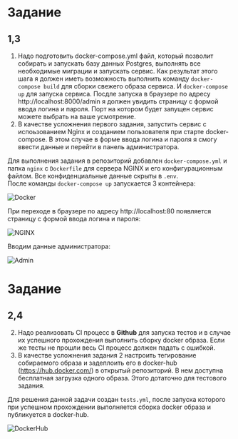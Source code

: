 # Задание
## 1,3
1. Надо подготовить docker-compose.yml файл, который позволит собирать и запускать базу данных Postgres, выполнять все необходимые миграции и запускать сервис. Как результат этого шага  я должен иметь возможность выполнить команду `docker-compose build` для сборки свежего образа сервиса. И `docker-compose up` для запуска сервиса. Посдле запуска в браузере по адресу http://localhost:8000/admin я должен увидить страницу с формой ввода логина и пароля. Порт на котором будет запущен сервис можете выбрать на ваше усмотрение.
3. В качестве усложнения первого задания, запустить сервис с испоьзованием Nginx и созданием пользователя при старте docker-compose. В этом случае в форме ввода логина и пароля я смогу ввести данные и перейти в панель администратора.    


         
Для выполнения задания в репозиторий добавлен `docker-compose.yml` и папка `nginx` c `Dockerfile` для сервера NGINX и его конфигурационным файлом. Все конфиденциальные данные скрыты в `.env`.   
После команды `docker-compose up` запускается 3 контейнера:      

![Docker](https://github.com/GuliMari/devops/blob/main/Screenshots/Docker.png)


При переходе в браузере по адресу http://localhost:80 появляется страницу с формой ввода логина и пароля:      

![NGINX](https://github.com/GuliMari/devops/blob/main/Screenshots/Nginx.png)


Вводим данные администратора:   

![Admin](https://github.com/GuliMari/devops/blob/main/Screenshots/Adminpass.png)

# Задание
## 2,4
2. Надо реализовать CI процесс в **Github** для запуска тестов и в случае их успешного прохождения выполнить сборку docker образа. Если же тесты не прошли весь CI процесс должен падать с ошибкой.
4. В качестве усложнения задания 2 настроить тегирование собираемого образа и задеплоить его в docker-hub (https://hub.docker.com/) в открытый репозиторий. В нем доступна бесплатная загрузка одного образа. Этого дотаточно для тестового задания.      
   

Для решения данной задачи создан `tests.yml`, после запуска которого при успешном прохождении выполняется сборка docker образа и публикуется в docker-hub.     

![DockerHub](https://github.com/GuliMari/devops/blob/main/Screenshots/Dockerhub.png)




